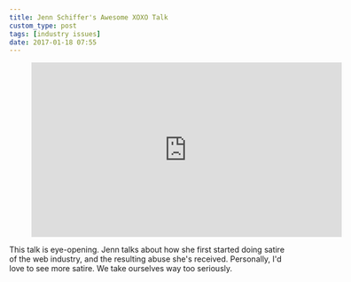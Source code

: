 ```yaml
---
title: Jenn Schiffer's Awesome XOXO Talk
custom_type: post
tags: [industry issues]
date: 2017-01-18 07:55
---
```


<figure class="iframe-container">
<iframe width="560" height="315" src="https://www.youtube.com/embed/wewAC5X_CZ8" frameborder="0" allowfullscreen></iframe>
</figure>

This talk is eye-opening. Jenn talks about how she first started doing satire of the web industry, and the resulting abuse she's received. Personally, I'd love to see more satire. We take ourselves way too seriously.
